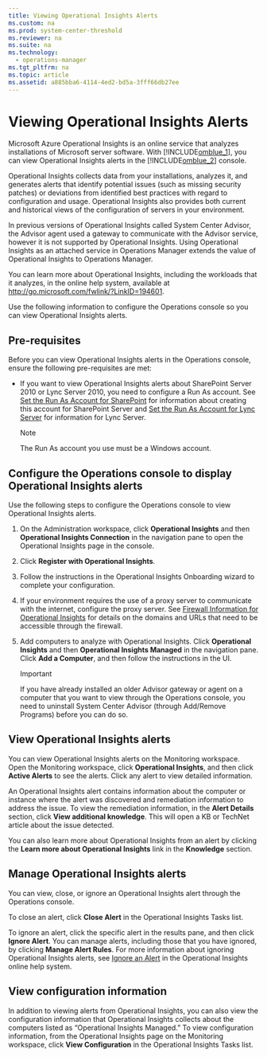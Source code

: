```yaml
---
title: Viewing Operational Insights Alerts
ms.custom: na
ms.prod: system-center-threshold
ms.reviewer: na
ms.suite: na
ms.technology: 
  - operations-manager
ms.tgt_pltfrm: na
ms.topic: article
ms.assetid: a885bba6-4114-4ed2-bd5a-3fff66db27ee
---
```

# Viewing Operational Insights Alerts
Microsoft Azure Operational Insights is an online service that analyzes installations of Microsoft server software. With [!INCLUDE[omblue_1](../../om/manage/includes/omblue_1_md.md)], you can view Operational Insights alerts in the [!INCLUDE[omblue_2](../../om/manage/includes/omblue_2_md.md)] console.  
  
Operational Insights collects data from your installations, analyzes it, and generates alerts that identify potential issues \(such as missing security patches\) or deviations from identified best practices with regard to configuration and usage. Operational Insights also provides both current and historical views of the configuration of servers in your environment.  
  
In previous versions of Operational Insights called System Center Advisor, the Advisor agent used a gateway to communicate with the Advisor service, however it is not supported by Operational Insights. Using Operational Insights as an attached service in Operations Manager extends the value of Operational Insights to Operations Manager.  
  
You can learn more about Operational Insights, including the workloads that it analyzes, in the online help system, available at [http:\/\/go.microsoft.com\/fwlink\/?LinkID\=194601](http://go.microsoft.com/fwlink/?LinkID=194601).  
  
Use the following information to configure the Operations console so you can view Operational Insights alerts.  
  
## Pre\-requisites  
Before you can view Operational Insights alerts in the Operations console, ensure the following pre\-requisites are met:  
  
-   If you want to view Operational Insights alerts about SharePoint Server 2010 or Lync Server 2010, you need to configure a Run As account. See [Set the Run As Account for SharePoint](http://go.microsoft.com/fwlink/?LinkID=247268) for information about creating this account for SharePoint Server and [Set the Run As Account for Lync Server](http://go.microsoft.com/fwlink/?LinkID=266611) for information for Lync Server.  
  
    > [!NOTE]  
    > The Run As account you use must be a Windows account.  
  
## Configure the Operations console to display Operational Insights alerts  
Use the following steps to configure the Operations console to view Operational Insights alerts.  
  
1.  On the Administration workspace, click **Operational Insights** and then **Operational Insights Connection** in the navigation pane to open the Operational Insights page in the console.  
  
2.  Click **Register with Operational Insights**.  
  
3.  Follow the instructions in the Operational Insights Onboarding wizard to complete your configuration.  
  
4.  If your environment requires the use of a proxy server to communicate with the internet, configure the proxy server. See [Firewall Information for Operational Insights](http://go.microsoft.com/fwlink/?LinkId=294186) for details on the domains and URLs that need to be accessible through the firewall.  
  
5.  Add computers to analyze with Operational Insights. Click **Operational Insights** and then **Operational Insights Managed** in the navigation pane. Click **Add a Computer**, and then follow the instructions in the UI.  
  
    > [!IMPORTANT]  
    > If you have already installed an older Advisor gateway or agent on a computer that you want to view through the Operations console, you need to uninstall System Center Advisor \(through Add\/Remove Programs\) before you can do so.  
  
## View Operational Insights alerts  
You can view Operational Insights alerts on the Monitoring workspace. Open the Monitoring workspace, click **Operational Insights**, and then click **Active Alerts** to see the alerts. Click any alert to view detailed information.  
  
An Operational Insights alert contains information about the computer or instance where the alert was discovered and remediation information to address the issue. To view the remediation information, in the **Alert Details** section, click **View additional knowledge**. This will open a KB or TechNet article about the issue detected.  
  
You can also learn more about Operational Insights from an alert by clicking the **Learn more about Operational Insights** link in the **Knowledge** section.  
  
## Manage Operational Insights alerts  
You can view, close, or ignore an Operational Insights alert through the Operations console.  
  
To close an alert, click **Close Alert** in the Operational Insights Tasks list.  
  
To ignore an alert, click the specific alert in the results pane, and then click **Ignore Alert**. You can manage alerts, including those that you have ignored, by clicking **Manage Alert Rules**. For more information about ignoring Operational Insights alerts, see [Ignore an Alert](http://go.microsoft.com/fwlink/?LinkID=245622) in the Operational Insights online help system.  
  
## View configuration information  
In addition to viewing alerts from Operational Insights, you can also view the configuration information that Operational Insights collects about the computers listed as “Operational Insights Managed.” To view configuration information, from the Operational Insights page on the Monitoring workspace, click **View Configuration** in the Operational Insights Tasks list.  
  
